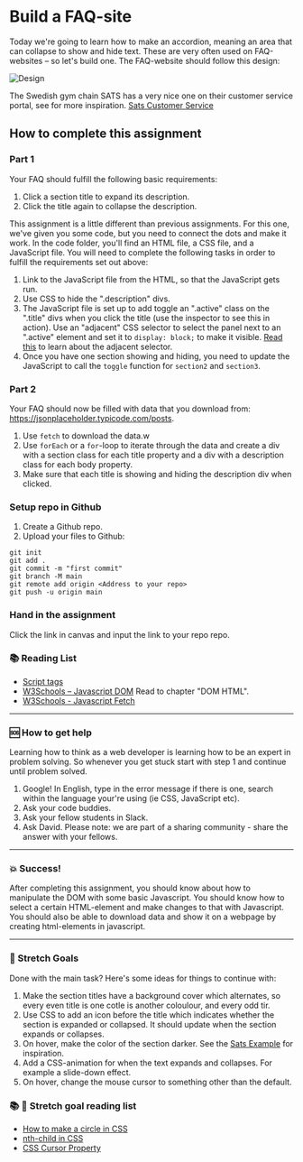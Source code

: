 # Build a FAQ-site

Today we're going to learn how to make an accordion, meaning an area that can collapse to show and hide text. These are very often used on FAQ-websites – so let's build one. The FAQ-website should follow this design:

![Design](https://github.com/davidshore/chas_accordion/blob/main/FAQ-design.png?raw=true)

The Swedish gym chain SATS has a very nice one on their customer service portal, see for more inspiration. [Sats Customer Service](https://www.sats.se/kundservice/)

## How to complete this assignment

### Part 1

Your FAQ should fulfill the following basic requirements:

1. Click a section title to expand its description.
2. Click the title again to collapse the description.

This assignment is a little different than previous assignments. For this one, we've given you some code, but you need to connect the dots and make it work. In the code folder, you'll find an HTML file, a CSS file, and a JavaScript file. You will need to complete the following tasks in order to fulfill the requirements set out above:

1. Link to the JavaScript file from the HTML, so that the JavaScript gets run.
1. Use CSS to hide the ".description" divs.
1. The JavaScript file is set up to add toggle an ".active" class on the ".title" divs when you click the title (use the inspector to see this in action). Use an "adjacent" CSS selector to select the panel next to an ".active" element and set it to `display: block;` to make it visible. [Read this](https://developer.mozilla.org/en-US/docs/Web/CSS/Adjacent_sibling_selectors) to learn about the adjacent selector.
1. Once you have one section showing and hiding, you need to update the JavaScript to call the `toggle` function for `section2` and `section3`.

### Part 2

Your FAQ should now be filled with data that you download from: https://jsonplaceholder.typicode.com/posts.

1. Use `fetch` to download the data.w
1. Use `forEach` or a `for`-loop to iterate through the data and create a div with a section class for each title property and a div with a description class for each body property.
1. Make sure that each title is showing and hiding the description div when clicked.

### Setup repo in Github

1. Create a Github repo.
2. Upload your files to Github:

```
git init
git add .
git commit -m "first commit"
git branch -M main
git remote add origin <Address to your repo>
git push -u origin main
```

### Hand in the assignment

Click the link in canvas and input the link to your repo repo.

### :books: Reading List

- [Script tags](https://www.w3schools.com/tags/att_script_src.asp)
- [W3Schools – Javascript DOM](https://www.w3schools.com/js/js_htmldom.asp) Read to chapter "DOM HTML".
- [W3Schools - Javascript Fetch](https://www.w3schools.com/js/js_api_fetch.asp)

---

### :sos: How to get help

Learning how to think as a web developer is learning how to be an expert in problem solving. So whenever you get stuck start with step 1 and continue until problem solved.

1. Google! In English, type in the error message if there is one, search within the language your're using (ie CSS, JavaScript etc).
2. Ask your code buddies.
3. Ask your fellow students in Slack.
4. Ask David. Please note: we are part of a sharing community - share the answer with your fellows.

---

### :boom: Success!

After completing this assignment, you should know about how to manipulate the DOM with some basic Javascript. You should know how to select a certain HTML-element and make changes to that with Javascript. You should also be able to download data and show it on a webpage by creating html-elements in javascript.

---

### :runner: Stretch Goals

Done with the main task? Here's some ideas for things to continue with:

1. Make the section titles have a background cover which alternates, so every even title is one cotle is another coloulour, and every odd tir.
1. Use CSS to add an icon before the title which indicates whether the section is expanded or collapsed. It should update when the section expands or collapses.
1. On hover, make the color of the section darker. See the [Sats Example](https://www.sats.se/kundservice/) for inspiration.
1. Add a CSS-animation for when the text expands and collapses. For example a slide-down effect.
1. On hover, change the mouse cursor to something other than the default.

### :books: :runner: Stretch goal reading list

- [How to make a circle in CSS](https://davidwalsh.name/css-circles)
- [nth-child in CSS](https://developer.mozilla.org/en-US/docs/Web/CSS/:nth-child)
- [CSS Cursor Property](https://developer.mozilla.org/en-US/docs/Web/CSS/cursor)
